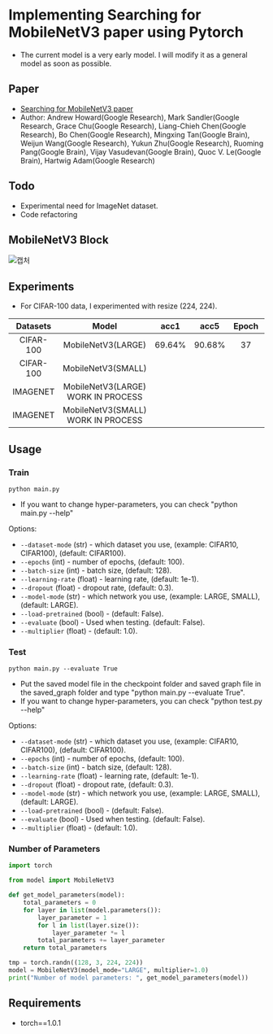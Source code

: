 # Implementing Searching for MobileNetV3 paper using Pytorch
- The current model is a very early model. I will modify it as a general model as soon as possible.
## Paper
- [Searching for MobileNetV3 paper](https://arxiv.org/abs/1905.02244)
- Author: Andrew Howard(Google Research), Mark Sandler(Google Research, Grace Chu(Google Research), Liang-Chieh Chen(Google Research), Bo Chen(Google Research), Mingxing Tan(Google Brain), Weijun Wang(Google Research), Yukun Zhu(Google Research), Ruoming Pang(Google Brain), Vijay Vasudevan(Google Brain), Quoc V. Le(Google Brain), Hartwig Adam(Google Research)

## Todo
- Experimental need for ImageNet dataset.
- Code refactoring

## MobileNetV3 Block
![캡처](https://user-images.githubusercontent.com/22078438/57360577-6f30d000-71b5-11e9-89a6-24034a3ecdde.PNG)

## Experiments
- For CIFAR-100 data, I experimented with resize (224, 224).<br>

| Datasets | Model | acc1 | acc5 | Epoch  | Parameters
| :---: | :---: | :---: | :---: | :---: | :---: |
CIFAR-100 | MobileNetV3(LARGE) | 69.64% | 90.68% | 37 | 3.99M
CIFAR-100 | MobileNetV3(SMALL) | | | | | 1.7M
IMAGENET | MobileNetV3(LARGE) WORK IN PROCESS | | | | 5.15M
IMAGENET | MobileNetV3(SMALL) WORK IN PROCESS | | | | 2.94M

## Usage

### Train
```
python main.py
```
- If you want to change hyper-parameters, you can check "python main.py --help"

Options:
- `--dataset-mode` (str) - which dataset you use, (example: CIFAR10, CIFAR100), (default: CIFAR100).
- `--epochs` (int) - number of epochs, (default: 100).
- `--batch-size` (int) - batch size, (default: 128).
- `--learning-rate` (float) - learning rate, (default: 1e-1).
- `--dropout` (float) - dropout rate, (default: 0.3).
- `--model-mode` (str) - which network you use, (example: LARGE, SMALL), (default: LARGE).
- `--load-pretrained` (bool) - (default: False).
- `--evaluate` (bool) - Used when testing. (default: False).
- `--multiplier` (float) - (default: 1.0).

### Test
```
python main.py --evaluate True
```
- Put the saved model file in the checkpoint folder and saved graph file in the saved_graph folder and type "python main.py --evaluate True".
- If you want to change hyper-parameters, you can check "python test.py --help"

Options:
- `--dataset-mode` (str) - which dataset you use, (example: CIFAR10, CIFAR100), (default: CIFAR100).
- `--epochs` (int) - number of epochs, (default: 100).
- `--batch-size` (int) - batch size, (default: 128).
- `--learning-rate` (float) - learning rate, (default: 1e-1).
- `--dropout` (float) - dropout rate, (default: 0.3).
- `--model-mode` (str) - which network you use, (example: LARGE, SMALL), (default: LARGE).
- `--load-pretrained` (bool) - (default: False).
- `--evaluate` (bool) - Used when testing. (default: False).
- `--multiplier` (float) - (default: 1.0).

### Number of Parameters
```python
import torch

from model import MobileNetV3

def get_model_parameters(model):
    total_parameters = 0
    for layer in list(model.parameters()):
        layer_parameter = 1
        for l in list(layer.size()):
            layer_parameter *= l
        total_parameters += layer_parameter
    return total_parameters

tmp = torch.randn((128, 3, 224, 224))
model = MobileNetV3(model_mode="LARGE", multiplier=1.0)
print("Number of model parameters: ", get_model_parameters(model))
```

## Requirements
- torch==1.0.1
